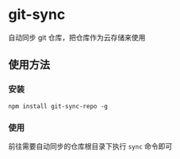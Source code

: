 # git-sync

自动同步 git 仓库，把仓库作为云存储来使用

## 使用方法

### 安装
```shell
npm install git-sync-repo -g
```

### 使用

前往需要自动同步的仓库根目录下执行 `sync` 命令即可

